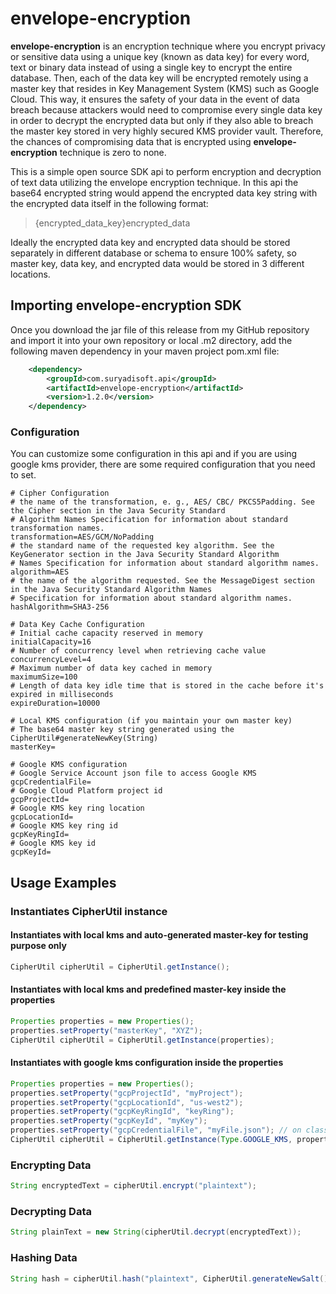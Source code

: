 # envelope-encryption

**envelope-encryption** is an encryption technique where you encrypt privacy or sensitive data using a unique
key (known as data key) for every word, text or binary data instead of using a single key to encrypt the entire
database. Then, each of the data key will be encrypted remotely using a master key that resides in Key Management
System (KMS) such as Google Cloud. This way, it ensures the safety of your data in the event of data breach because 
attackers would need to compromise every single data key in order to decrypt the encrypted data but only if they also 
able to breach the master key stored in very highly secured KMS provider vault. Therefore, the chances of compromising
data that is encrypted using **envelope-encryption** technique is zero to none.

This is a simple open source SDK api to perform encryption and decryption of text data utilizing the envelope encryption 
technique. In this api the base64 encrypted string would append the encrypted data key string with the encrypted data 
itself in the following format:

> {encrypted_data_key}encrypted_data

Ideally the encrypted data key and encrypted data should be stored separately in different database or schema to ensure
100% safety, so master key, data key, and encrypted data would be stored in 3 different locations.

## Importing envelope-encryption SDK

Once you download the jar file of this release from my GitHub repository and import it into your own repository or 
local .m2 directory, add the following maven dependency in your maven project pom.xml file:

```xml
	<dependency>
		<groupId>com.suryadisoft.api</groupId>
		<artifactId>envelope-encryption</artifactId>
		<version>1.2.0</version>
	</dependency>
```

### Configuration

You can customize some configuration in this api and if you are using google kms provider, there are some required
configuration that you need to set.

```text
# Cipher Configuration
# the name of the transformation, e. g., AES/ CBC/ PKCS5Padding. See the Cipher section in the Java Security Standard 
# Algorithm Names Specification for information about standard transformation names.
transformation=AES/GCM/NoPadding
# the standard name of the requested key algorithm. See the KeyGenerator section in the Java Security Standard Algorithm 
# Names Specification for information about standard algorithm names.
algorithm=AES
# the name of the algorithm requested. See the MessageDigest section in the Java Security Standard Algorithm Names 
# Specification for information about standard algorithm names.
hashAlgorithm=SHA3-256

# Data Key Cache Configuration
# Initial cache capacity reserved in memory
initialCapacity=16
# Number of concurrency level when retrieving cache value
concurrencyLevel=4
# Maximum number of data key cached in memory
maximumSize=100
# Length of data key idle time that is stored in the cache before it's expired in milliseconds
expireDuration=10000

# Local KMS configuration (if you maintain your own master key)
# The base64 master key string generated using the CipherUtil#generateNewKey(String)
masterKey=

# Google KMS configuration
# Google Service Account json file to access Google KMS
gcpCredentialFile=
# Google Cloud Platform project id
gcpProjectId=
# Google KMS key ring location
gcpLocationId=
# Google KMS key ring id
gcpKeyRingId=
# Google KMS key id
gcpKeyId=
```

## Usage Examples

### Instantiates CipherUtil instance

#### Instantiates with local kms and auto-generated master-key for testing purpose only
```java
CipherUtil cipherUtil = CipherUtil.getInstance();
```
#### Instantiates with local kms and predefined master-key inside the properties
```java
Properties properties = new Properties();
properties.setProperty("masterKey", "XYZ");
CipherUtil cipherUtil = CipherUtil.getInstance(properties);
```
#### Instantiates with google kms configuration inside the properties
```java
Properties properties = new Properties();
properties.setProperty("gcpProjectId", "myProject");
properties.setProperty("gcpLocationId", "us-west2");
properties.setProperty("gcpKeyRingId", "keyRing");
properties.setProperty("gcpKeyId", "myKey");
properties.setProperty("gcpCredentialFile", "myFile.json"); // on classpath
CipherUtil cipherUtil = CipherUtil.getInstance(Type.GOOGLE_KMS, properties);
```

### Encrypting Data
```java
String encryptedText = cipherUtil.encrypt("plaintext");
```

### Decrypting Data
```java
String plainText = new String(cipherUtil.decrypt(encryptedText));
```

### Hashing Data
```java
String hash = cipherUtil.hash("plaintext", CipherUtil.generateNewSalt());
```
